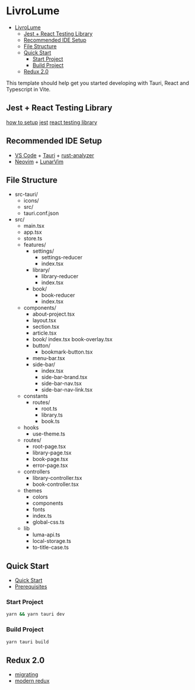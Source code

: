 # LivroLume

<!--toc:start-->

- [LivroLume](#livrolume)
  - [Jest + React Testing Library](#jest-react-testing-library)
  - [Recommended IDE Setup](#recommended-ide-setup)
  - [File Structure](#file-structure)
  - [Quick Start](#quick-start)
    - [Start Project](#start-project)
    - [Build Project](#build-project)
  - [Redux 2.0](#redux-20)
  <!--toc:end-->

This template should help get you started developing with Tauri, React and
Typescript in Vite.

## Jest + React Testing Library

[how to setup](https://zaferayan.medium.com/how-to-setup-jest-and-react-testing-library-in-vite-project-2600f2d04bdd)
[jest](https://jestjs.io/docs/getting-started)
[react testing library](https://testing-library.com/docs/react-testing-library/example-intro/)

## Recommended IDE Setup

- [VS Code](https://code.visualstudio.com/) + [Tauri](https://marketplace.visualstudio.com/items?itemName=tauri-apps.tauri-vscode) + [rust-analyzer](https://marketplace.visualstudio.com/items?itemName=rust-lang.rust-analyzer)
- [Neovim](https://neovim.io/) + [LunarVim](https://www.lunarvim.org/)

## File Structure

- src-tauri/
  - icons/
  - src/
  - tauri.conf.json
- src/
  - main.tsx
  - app.tsx
  - store.ts
  - features/
    - settings/
      - settings-reducer
      - index.tsx
    - library/
      - library-reducer
      - index.tsx
    - book/
      - book-reducer
      - index.tsx
  - components/
    - about-project.tsx
    - layout.tsx
    - section.tsx
    - article.tsx
    - book/
        index.tsx
        book-overlay.tsx
    - button/
      - bookmark-button.tsx
    - menu-bar.tsx
    - side-bar/
      - index.tsx
      - side-bar-brand.tsx
      - side-bar-nav.tsx
      - side-bar-nav-link.tsx
  - constants
    - routes/
      - root.ts
      - library.ts
      - book.ts
  - hooks
    - use-theme.ts
  - routes/
    - root-page.tsx
    - library-page.tsx
    - book-page.tsx
    - error-page.tsx
  - controllers
    - library-controller.tsx
    - book-controller.tsx
  - themes
    - colors
    - components
    - fonts
    - index.ts
    - global-css.ts
  - lib
    - luma-api.ts
    - local-storage.ts
    - to-title-case.ts

## Quick Start

- [Quick Start](https://tauri.app/v1/guides/getting-started/setup/)
- [Prerequisites](https://tauri.app/v1/guides/getting-started/prerequisites)

### Start Project

```bash
yarn && yarn tauri dev
```

### Build Project

```bash
yarn tauri build
```

## Redux 2.0

- [migrating](https://github.com/reduxjs/redux-toolkit/blob/master/docs/usage/migrating-rtk-2.md)
- [modern redux](https://github.com/reduxjs/redux-toolkit/blob/master/docs/usage/migrating-to-modern-redux.mdx)
